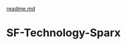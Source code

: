 [readme.md](https://github.com/hounslg/SF-Technology-Sparx/files/7107752/readme.md)
# SF-Technology-Sparx
